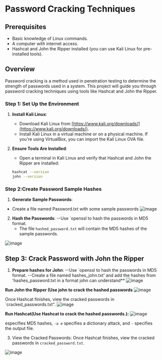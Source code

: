 # Password Cracking Techniques

## Prerequisites
- Basic knowledge of Linux commands.
- A computer with internet access.
- Hashcat and John the Ripper installed (you can use Kali Linux for pre-installed tools).

## Overview
Password cracking is a method used in penetration testing to determine the strength of passwords used in a system. This project will guide you through password cracking techniques using tools like Hashcat and John the Ripper.

### Step 1: Set Up the Environment
1. **Install Kali Linux**:
   - Download Kali Linux from [https://www.kali.org/downloads/](https://www.kali.org/downloads/).
   - Install Kali Linux in a virtual machine or on a physical machine. If you're using VirtualBox, you can import the Kali Linux OVA file.

2. **Ensure Tools Are Installed**:
   - Open a terminal in Kali Linux and verify that Hashcat and John the Ripper are installed:
   ```bash
   hashcat --version
   john --version


### Step 2:Create Password Sample Hashes
1. **Generate Sample Passwords**:
 - Create a  file named Password.txt with some sample passwords
![image](https://github.com/user-attachments/assets/d5a5c760-dff2-4b52-b705-e77d1d6bfd8b)

2. **Hash the Passwords**:
   --Use `openssl to hash the passwords in MD5 format.
   - The file `hashed_password.txt` will contain the MD5 hashes of the sample passwords.

![image](https://github.com/user-attachments/assets/3d09b74d-b5a8-4032-bb0c-17e38bd9ab7e)

## Step 3: Crack Password with John the Ripper
1. **Prepare hashes for John**:
   --Use `openssl to hash the passwords in MD5 format.
   --Create a file named hashes_john.txt' and add the hashes from 'hashes_password.txt in a format john can understand**
![image](https://github.com/user-attachments/assets/8feca984-40f5-43f5-9159-940b94c7ba46)

**Run John the Ripper (Use john to crack the hashed passwords**
![image](https://github.com/user-attachments/assets/cb26f583-cc10-45dd-a919-1b993d889b0a)

 Once Hashcat finishes, view the cracked passwords in `cracked_passwords.txt".
 ![image](https://github.com/user-attachments/assets/0237fb16-cb70-4346-b116-c3e5f2e190cd)


**Run Hashcat(Use Hashcat to crack the hashed passwords.):**
![image](https://github.com/user-attachments/assets/a61b8930-0ea1-48cf-aae0-743f8dad3774)

especifies MD5 hashes, `-a e` specifies a dictionary attack, and `-` specifies the output file.

3. View the Cracked Passwords:
Once Hashcat finishes, view the cracked passwords in `cracked_password.txt`.

![image](https://github.com/user-attachments/assets/1e078f5b-bae2-4670-8eb2-502475c4f6d7)


